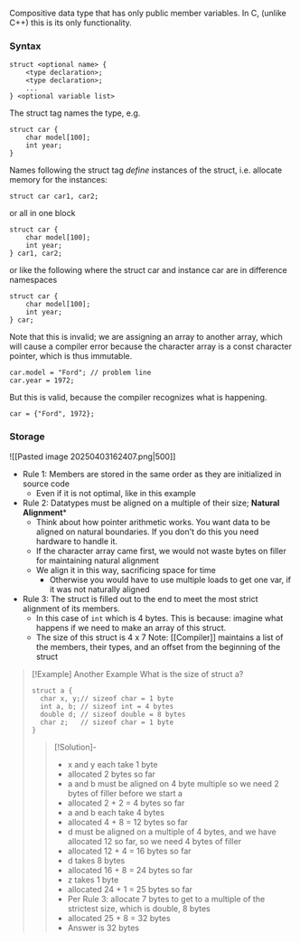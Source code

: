 Compositive data type that has only public member variables. In C, (unlike C++) this is its only functionality.

### Syntax
```
struct <optional name> {
	<type declaration>;
	<type declaration>;
	...
} <optional variable list>
```
The struct tag names the type, e.g.
```
struct car {
	char model[100];
	int year;
}
```
Names following the struct tag *define* instances of the struct, i.e. allocate memory for the instances:
```
struct car car1, car2;
```
or all in one block
```
struct car {
	char model[100];
	int year;
} car1, car2;
```
or like the following where the struct car and instance car are in difference namespaces
```
struct car {
	char model[100];
	int year;
} car;
```
Note that this is invalid; we are assigning an array to another array, which will cause a compiler error because the character array is a const character pointer, which is thus immutable.  
```
car.model = "Ford"; // problem line
car.year = 1972;
```
But this is valid, because the compiler recognizes what is happening.
```
car = {"Ford", 1972};
```

### Storage
![[Pasted image 20250403162407.png|500]]
* Rule 1: Members are stored in the same order as they are initialized in source code
	* Even if it is not optimal, like in this example
* Rule 2: Datatypes must be aligned on a multiple of their size; **Natural Alignment***
	* Think about how pointer arithmetic works. You want data to be aligned on natural boundaries. If you don't do this you need hardware to handle it.
	* If the character array came first, we would not waste bytes on filler for maintaining natural alignment
	* We align it in this way, sacrificing space for time
		* Otherwise you would have to use multiple loads to get one var, if it was not naturally aligned
* Rule 3: The struct is filled out to the end to meet the most strict alignment of its members. 
	* In this case of `int` which is 4 bytes. This is because: imagine what happens if we need to make an array of this struct. 
	* The size of this struct is 4 x 7
Note: [[Compiler]] maintains a list of the members, their types, and an offset from the beginning of the struct

> [!Example] Another Example
What is the size of struct a?
> ```
> struct a {
> 	char x, y;// sizeof char = 1 byte
> 	int a, b; // sizeof int = 4 bytes
> 	double d; // sizeof double = 8 bytes
> 	char z;   // sizeof char = 1 byte
> }
> ```
>
>> [!Solution]-
>> * x and y each take 1 byte
>> 	* allocated 2 bytes so far
>> * a and b must be aligned on 4 byte multiple so we need 2 bytes of filler before we start a
>> 	* allocated 2 + 2 = 4 bytes so far
>> * a and b each take 4 bytes
>> 	* allocated 4 + 8 = 12 bytes so far
>> * d must be aligned on a multiple of 4 bytes, and we have allocated 12 so far, so we need 4 bytes of filler
>> 	* allocated 12 + 4 = 16 bytes so far
>> * d takes 8 bytes
>> 	* allocated 16 + 8 = 24 bytes so far
>> * z takes 1 byte
>> 	* allocated 24 + 1 = 25 bytes so far
>> * Per Rule 3: allocate 7 bytes to get to a multiple of the strictest size, which is double, 8 bytes
>> 	* allocated 25 + 8 = 32 bytes
>> * Answer is 32 bytes